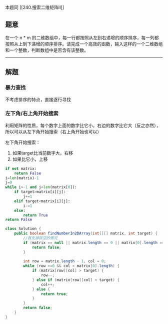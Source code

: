 本题同 [[240.搜索二维矩阵II]]
## 题意

在一个 n * m 的二维数组中，每一行都按照从左到右递增的顺序排序，每一列都按照从上到下递增的顺序排序。请完成一个高效的函数，输入这样的一个二维数组和一个整数，判断数组中是否含有该整数。

---
## 解题

### 暴力查找

不考虑排序的特点，直接逐行寻找

### 左下角/右上角开始搜索

利用矩阵的性质，每个数字上面的数字比它小，右边的数字比它大（反之亦然），所以可以从左下角开始搜索（右上角开始也可以）

左下角开始搜索：
1. 如果target比当前数字大，右移
2. 如果比它小，上移

```python
if not matrix:
	return False
i=len(matrix)-1
j=0
while i>-1 and j<len(matrix[0]):
	if target>matrix[i][j]:
		j+=1
	elif target<matrix[i][j]:
		i-=1
	else:
		return True
return False
```

```java
class Solution {
	public boolean findNumberIn2DArray(int[][] matrix, int target) {
		//首先排除空的情况
		if (matrix == null || matrix.length == 0 || matrix[0].length == 0) {
			return false;
		}
		
		int row = matrix.length - 1, col = 0;
		while (row >=0 && col < matrix[0].length) {
			if (matrix[row][col] > target) {
				row--;
			} else if (matrix[row][col] < target) {
				col++;
			} else {
				return true;
			}
		}
		return false;
	}
}
``` 